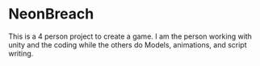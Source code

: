 # NeonBreach
This is a 4 person project to create a game. I am the person working with unity and the coding while the others do Models, animations, and script writing.
